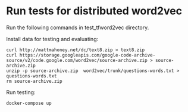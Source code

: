 # Run tests for distributed word2vec

Run the following commands in test_tfword2vec directory.

Install data for testing and evaluating:

```
curl http://mattmahoney.net/dc/text8.zip > text8.zip
curl https://storage.googleapis.com/google-code-archive-source/v2/code.google.com/word2vec/source-archive.zip > source-archive.zip
unzip -p source-archive.zip  word2vec/trunk/questions-words.txt > questions-words.txt
rm source-archive.zip
```

Run testing:

```
docker-compose up
```
